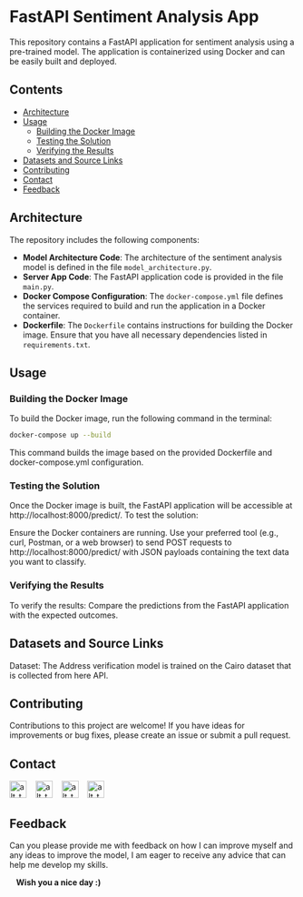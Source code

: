 # FastAPI Sentiment Analysis App

This repository contains a FastAPI application for sentiment analysis using a pre-trained model. The application is containerized using Docker and can be easily built and deployed.

## Contents

- [Architecture](#architecture)
- [Usage](#usage)
  - [Building the Docker Image](#building-the-docker-image)
  - [Testing the Solution](#testing-the-solution)
  - [Verifying the Results](#verifying-the-results)
- [Datasets and Source Links](#datasets-and-source-links)
- [Contributing](#contributing)
- [Contact](#Contact)
- [Feedback](#Feedback)

## Architecture

The repository includes the following components:

- **Model Architecture Code**: The architecture of the sentiment analysis model is defined in the file `model_architecture.py`.
- **Server App Code**: The FastAPI application code is provided in the file `main.py`.
- **Docker Compose Configuration**: The `docker-compose.yml` file defines the services required to build and run the application in a Docker container.
- **Dockerfile**: The `Dockerfile` contains instructions for building the Docker image. Ensure that you have all necessary dependencies listed in `requirements.txt`.

## Usage

### Building the Docker Image

To build the Docker image, run the following command in the terminal:

```bash
docker-compose up --build
```
This command builds the image based on the provided Dockerfile and docker-compose.yml configuration.

### Testing the Solution
Once the Docker image is built, the FastAPI application will be accessible at http://localhost:8000/predict/. To test the solution:

Ensure the Docker containers are running.
Use your preferred tool (e.g., curl, Postman, or a web browser) to send POST requests to http://localhost:8000/predict/ with JSON payloads containing the text data you want to classify.

### Verifying the Results
To verify the results:
Compare the predictions from the FastAPI application with the expected outcomes.

## Datasets and Source Links
Dataset: The Address verification model is trained on the Cairo dataset that is collected from here API.


## Contributing

Contributions to this project are welcome! If you have ideas for improvements or bug fixes, please create an issue or submit a pull request.

## Contact

[<img alt="alt_text" width="30px" src="https://cdn2.iconfinder.com/data/icons/social-media-2285/512/1_Whatsapp2_colored_svg-512.png" />](https://wa.me/+201006491306)
&nbsp;&nbsp;
[<img alt="alt_text" width="30px" src="https://cdn2.iconfinder.com/data/icons/social-media-2285/512/1_Linkedin_unofficial_colored_svg-512.png" />](https://www.linkedin.com/in/bassem-ahmed-ahmed/)
&nbsp;&nbsp;
[<img alt="alt_text" width="30px" src="https://cdn4.iconfinder.com/data/icons/social-media-logos-6/512/112-gmail_email_mail-256.png" />](mailto:bassemahmed.am@gmail.com)
&nbsp;&nbsp;
[<img alt="alt_text" width="30px" src="https://cdn2.iconfinder.com/data/icons/social-media-2285/512/1_Facebook2_colored_svg-512.png" />](https://www.facebook.com/bassem.ahmed.7712/)


## Feedback

Can you please provide me with feedback on how I can improve myself and any ideas to improve the model, I am eager to receive any advice that can help me develop my skills.

&nbsp;&nbsp;
**Wish you a nice day :)**
